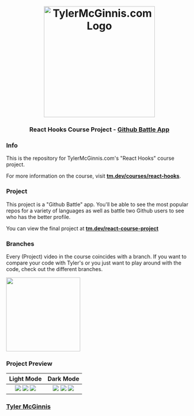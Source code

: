 <h1 align="center">
  <a href="https://tylermcginnis.com"><img src="https://tylermcginnis.com/tylermcginnis_glasses-300.png" alt="TylerMcGinnis.com Logo" width="300"></a>
  <br>
</h1>

<h3 align="center">React Hooks Course Project - <a href="https://ui-github-battle.netlify.com/">Github Battle App</a></h3>

### Info

This is the repository for TylerMcGinnis.com's "React Hooks" course project.

For more information on the course, visit **[tm.dev/courses/react-hooks](https://tm.dev/courses/react-hooks/)**.

### Project

This project is a "Github Battle" app. You'll be able to see the most popular repos for a variety of languages as well as battle two Github users to see who has the better profile.

You can view the final project at **[tm.dev/react-course-project](https://ui-github-battle.netlify.com/)**

### Branches

Every (Project) video in the course coincides with a branch. If you want to compare your code with Tyler's or you just want to play around with the code, check out the different branches.

<img align='center' src='https://user-images.githubusercontent.com/2933430/53434937-df9cc300-39b4-11e9-8e8f-5bdd212cac2d.png' width='200' />

### Project Preview

|                                                                                                                                                         Light Mode                                                                                                                                                         |                                                                                                                                                         Dark Mode                                                                                                                                                          |
| :------------------------------------------------------------------------------------------------------------------------------------------------------------------------------------------------------------------------------------------------------------------------------------------------------------------------: | :------------------------------------------------------------------------------------------------------------------------------------------------------------------------------------------------------------------------------------------------------------------------------------------------------------------------: |
| ![](https://user-images.githubusercontent.com/2933430/53439193-c39e1f00-39be-11e9-848f-d327f0ef5f53.png) ![](https://user-images.githubusercontent.com/2933430/53439196-c39e1f00-39be-11e9-875e-6f4aea52f099.png) ![](https://user-images.githubusercontent.com/2933430/53439197-c39e1f00-39be-11e9-8d17-d303692e5dd2.png) | ![](https://user-images.githubusercontent.com/2933430/53439194-c39e1f00-39be-11e9-8302-dcea6dae726a.png) ![](https://user-images.githubusercontent.com/2933430/53439195-c39e1f00-39be-11e9-9d10-488311266460.png) ![](https://user-images.githubusercontent.com/2933430/53439198-c39e1f00-39be-11e9-8bb8-d12687113a2e.png) |

### [Tyler McGinnis](https://twitter.com/tylermcginnis)

